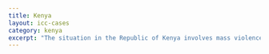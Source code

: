 ```yaml
---
title: Kenya
layout: icc-cases
category: kenya
excerpt: "The situation in the Republic of Kenya involves mass violence that occurred after the country’s contested 2007-2008 election. After much controversy, the Electoral Commission of Kenya officially declared that the incumbent President Mwai Kibaki was re-elected. Supporters of the opposition candidate Raila Odinga accused the government of electoral fraud and rejected the results. A series of protests and demonstrations followed, and fighting—mainly along tribal lines—led to mass killings, injuries and displacements. The violence resulted in more than 1,100 people dead, 3,500 injured and up to 600, 000 forcibly displaced in six of Kenya’s eight provinces. The Republic of Kenya commissioned the Commission of Inquiry into Post-Election Violence (Waki Commission) to investigate and report on the incidents. After the Kenyan Parliament twice rejected proposals to create a tribunal to investigate the crimes, the Commission sent their report, the names of those they deemed most responsible, and supporting evidence to the ICC Prosecutor. The Office of the Prosecutor initiated a proprio motu investigation on Nov. 26, 2009, which was later authorized by the Pre-Trial Chamber II on Mar. 31, 2010. Within the Kenya situation, there are three ongoing cases."
---
```

